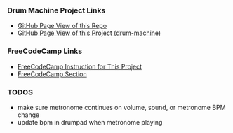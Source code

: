 ### Drum Machine Project Links

* [GitHub Page View of this Repo](https://trentspalmer.github.io/fcc-challenges)
* [GitHub Page View of this Project (drum-machine)](https://trentspalmer.github.io/fcc-challenges/drum-machine)

### FreeCodeCamp Links

* [FreeCodeCamp Instruction for This Project](https://www.freecodecamp.org/learn/front-end-libraries/front-end-libraries-projects/build-a-drum-machine)
* [FreeCodeCamp Section](https://www.freecodecamp.org/learn/front-end-libraries/front-end-libraries-projects)

### TODOS

* make sure metronome continues on volume, sound, or metronome BPM change
* update bpm in drumpad when metronome playing
